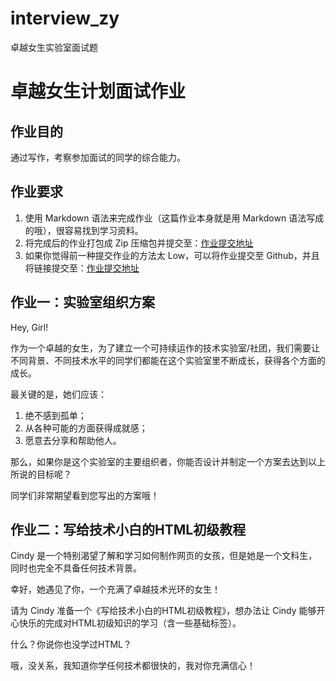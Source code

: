 # interview_zy
卓越女生实验室面试题
# 卓越女生计划面试作业

## 作业目的

通过写作，考察参加面试的同学的综合能力。

## 作业要求

1. 使用 Markdown 语法来完成作业（这篇作业本身就是用 Markdown 语法写成的哦），很容易找到学习资料。
2. 将完成后的作业打包成 Zip 压缩包并提交至：[作业提交地址](https://jinshuju.net/f/AdlBY3)
3. 如果你觉得前一种提交作业的方法太 Low，可以将作业提交至 Github，并且将链接提交至：[作业提交地址](https://jinshuju.net/f/AdlBY3)

## 作业一：实验室组织方案

Hey, Girl!

作为一个卓越的女生，为了建立一个可持续运作的技术实验室/社团，我们需要让不同背景、不同技术水平的同学们都能在这个实验室里不断成长，获得各个方面的成长。

最关键的是，她们应该：

1. 绝不感到孤单；
2. 从各种可能的方面获得成就感；
3. 愿意去分享和帮助他人。

那么，如果你是这个实验室的主要组织者，你能否设计并制定一个方案去达到以上所说的目标呢？

同学们非常期望看到您写出的方案哦！

## 作业二：写给技术小白的HTML初级教程

Cindy 是一个特别渴望了解和学习如何制作网页的女孩，但是她是一个文科生，同时也完全不具备任何技术背景。

幸好，她遇见了你，一个充满了卓越技术光环的女生！

请为 Cindy 准备一个《写给技术小白的HTML初级教程》，想办法让 Cindy 能够开心快乐的完成对HTML初级知识的学习（含一些基础标签）。

什么？你说你也没学过HTML？

哦，没关系，我知道你学任何技术都很快的，我对你充满信心！
